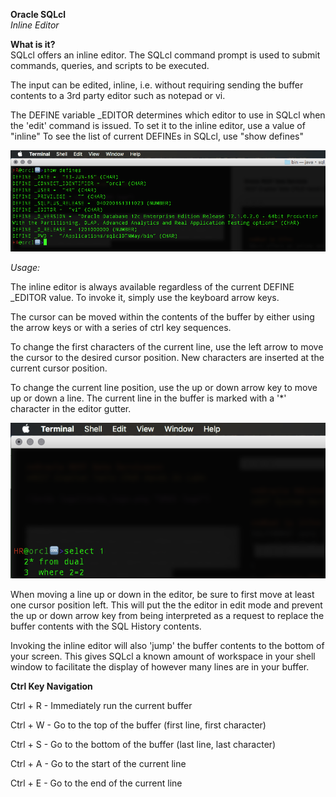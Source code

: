 **Oracle SQLcl**  
*Inline Editor*

**What is it?**  
SQLcl offers an inline editor. The SQLcl command prompt is used to submit commands, queries, and scripts to be executed.

The input can be edited, inline, i.e. without requiring sending the buffer contents to a 3rd party editor such as notepad or vi. 

The DEFINE variable _EDITOR determines which editor to use in SQLcl when the 'edit' command is issued. To set it to the inline editor, use a value of "inline" To see the list of current DEFINEs in SQLcl, use "show defines"

![default external editor](images/inline2.png "external editor") 


*Usage:*

The inline editor is always available regardless of the current DEFINE _EDITOR value. To invoke it, simply use the keyboard arrow keys.

The cursor can be moved within the contents of the buffer by either using the arrow keys or with a series of ctrl key sequences.

To change the first characters of the current line, use the left arrow to move the cursor to the desired cursor position. New characters are inserted at the current cursor position.

To change the current line position, use the up or down arrow key to move up or down a line. The current line in the buffer is marked with a '*' character in the editor gutter.

![editor current line](images/inline1.png "current line")

When moving a line up or down in the editor, be sure to first move at least one cursor position left. This will put the the editor in edit mode and prevent the up or down arrow key from being interpreted as a request to replace the buffer contents with the SQL History contents.

Invoking the inline editor will also 'jump' the buffer contents to the bottom of your screen. This gives SQLcl a known amount of workspace in your shell window to facilitate the display of however many lines are in your buffer.

**Ctrl Key Navigation**

Ctrl + R - Immediately run the current buffer

Ctrl + W - Go to the top of the buffer (first line, first character)

Ctrl + S - Go to the bottom of the buffer (last line, last character)

Ctrl + A - Go to the start of the current line

Ctrl + E - Go to the end of the current line

